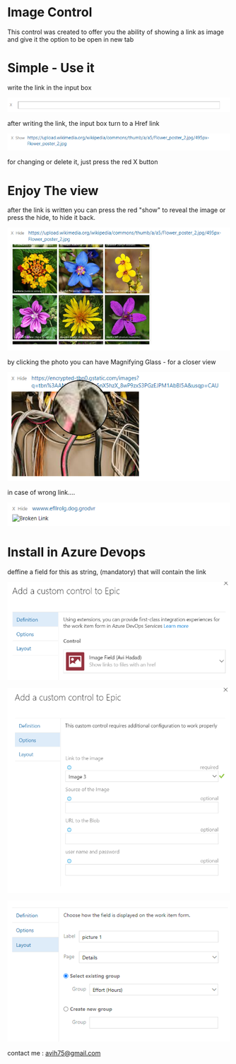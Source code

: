 # Image Control

This control was created to offer you the ability of showing a link as image and give it the option to be open in new tab

# Simple - Use it

write the link in the input box

![Layout Customization](img/B.png) 

after writing the link, the input box turn to a Href link

![Layout Customization](img/C.png) 

for changing or delete it, just press the red X button

# Enjoy The view

after the link is written you can press the red "show" to reveal the image or press the hide, to hide it back.

![Layout Customization](img/D1.png) 

by clicking the photo you can have Magnifying Glass - for a closer view

![Layout Customization](img/E1.png) 

in case of wrong link....

![Layout Customization](img/D2.png) 

# Install in Azure Devops 

deffine a field for this as string, (mandatory) that will contain the link 

![Layout Customization](img/A1.png) 

![Layout Customization](img/A2.png) 

![Layout Customization](img/A3.png) 

contact me :
avih75@gmail.com